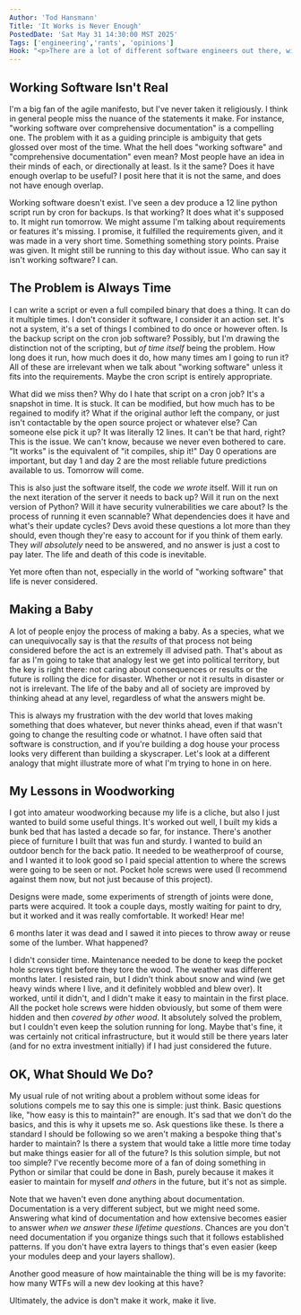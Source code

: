 ```yaml
---
Author: 'Tod Hansmann'
Title: 'It Works is Never Enough'
PostedDate: 'Sat May 31 14:30:00 MST 2025'
Tags: ['engineering','rants', 'opinions']
Hook: "<p>There are a lot of different software engineers out there, with different values. One of those values is sometimes \"speed\" measured only in the initial task work, and expressed in stupid statements like the famous \"move fast and break things.\" The attitude of creating something working and then polishing it later is a problem. It misses the point.</p>"
---
```

## Working Software Isn't Real

I'm a big fan of the agile manifesto, but I've never taken it religiously. I think in general people miss the nuance of the statements it make. For instance, "working software over comprehensive documentation" is a compelling one. The problem with it as a guiding principle is ambiguity that gets glossed over most of the time. What the hell does "working software" and "comprehensive documentation" even mean? Most people have an idea in their minds of each, or directionally at least. Is it the same? Does it have enough overlap to be useful? I posit here that it is not the same, and does not have enough overlap.

Working software doesn't exist. I've seen a dev produce a 12 line python script run by cron for backups. Is that working? It does what it's supposed to. It might run tomorrow. We might assume I'm talking about requirements or features it's missing. I promise, it fulfilled the requirements given, and it was made in a very short time. Something something story points. Praise was given. It might still be running to this day without issue. Who can say it isn't working software? I can.

## The Problem is Always Time

I can write a script or even a full compiled binary that does a thing. It can do it multiple times. I don't consider it software, I consider it an action set. It's not a system, it's a set of things I combined to do once or however often. Is the backup script on the cron job software? Possibly, but I'm drawing the distinction not of the scripting, but _of time itself_ being the problem. How long does it run, how much does it do, how many times am I going to run it? All of these are irrelevant when we talk about "working software" unless it fits into the requirements. Maybe the cron script is entirely appropriate.

What did we miss then? Why do I hate that script on a cron job? It's a snapshot in time. It is stuck. It can be modified, but how much has to be regained to modify it? What if the original author left the company, or just isn't contactable by the open source project or whatever else? Can someone else pick it up? It was literally 12 lines. It can't be that hard, right? This is the issue. We can't know, because we never even bothered to care. "It works" is the equivalent of "it compiles, ship it!" Day 0 operations are important, but day 1 and day 2 are the most reliable future predictions available to us. Tomorrow will come.

This is also just the software itself, the code _we wrote_ itself. Will it run on the next iteration of the server it needs to back up? Will it run on the next version of Python? Will it have security vulnerabilities we care about? Is the process of running it even scannable? What dependencies does it have and what's their update cycles? Devs avoid these questions a lot more than they should, even though they're easy to account for if you think of them early. They _will absolutely_ need to be answered, and no answer is just a cost to pay later. The life and death of this code is inevitable.

Yet more often than not, especially in the world of "working software" that life is never considered.

## Making a Baby

A lot of people enjoy the process of making a baby. As a species, what we can unequivocally say is that the _results_ of that process not being considered before the act is an extremely ill advised path. That's about as far as I'm going to take that analogy lest we get into political territory, but the key is right there: not caring about consequences or results or the future is rolling the dice for disaster. Whether or not it results in disaster or not is irrelevant. The life of the baby and all of society are improved by thinking ahead at any level, regardless of what the answers might be.

This is always my frustration with the dev world that loves making something that does whatever, but never thinks ahead, even if that wasn't going to change the resulting code or whatnot. I have often said that software is construction, and if you're building a dog house your process looks very different than building a skyscraper. Let's look at a different analogy that might illustrate more of what I'm trying to hone in on here.

## My Lessons in Woodworking

I got into amateur woodworking because my life is a cliche, but also I just wanted to build some useful things. It's worked out well, I built my kids a bunk bed that has lasted a decade so far, for instance. There's another piece of furniture I built that was fun and sturdy. I wanted to build an outdoor bench for the back patio. It needed to be weatherproof of course, and I wanted it to look good so I paid special attention to where the screws were going to be seen or not. Pocket hole screws were used (I recommend against them now, but not just because of this project).

Designs were made, some experiments of strength of joints were done, parts were acquired. It took a couple days, mostly waiting for paint to dry, but it worked and it was really comfortable. It worked! Hear me!

6 months later it was dead and I sawed it into pieces to throw away or reuse some of the lumber. What happened?

I didn't consider time. Maintenance needed to be done to keep the pocket hole screws tight before they tore the wood. The weather was different months later. I resisted rain, but I didn't think about snow and wind (we get heavy winds where I live, and it definitely wobbled and blew over). It worked, until it didn't, and I didn't make it easy to maintain in the first place. All the pocket hole screws were hidden obviously, but some of them were hidden and then _covered by other wood_. It absolutely solved the problem, but I couldn't even keep the solution running for long. Maybe that's fine, it was certainly not critical infrastructure, but it would still be there years later (and for no extra investment initially) if I had just considered the future.

## OK, What Should We Do?

My usual rule of not writing about a problem without some ideas for solutions compels me to say this one is simple: just think. Basic questions like, "how easy is this to maintain?" are enough. It's sad that we don't do the basics, and this is why it upsets me so. Ask questions like these. Is there a standard I should be following so we aren't making a bespoke thing that's harder to maintain? Is there a system that would take a little more time today but make things easier for all of the future? Is this solution simple, but not too simple? I've recently become more of a fan of doing something in Python or similar that could be done in Bash, purely because it makes it easier to maintain for myself _and others_ in the future, but it's not as simple.

Note that we haven't even done anything about documentation. Documentation is a very different subject, but we might need some. Answering what kind of documentation and how extensive becomes easier to answer _when we answer these lifetime questions_. Chances are you don't need documentation if you organize things such that it follows established patterns. If you don't have extra layers to things that's even easier (keep your modules deep and your layers shallow).

Another good measure of how maintainable the thing will be is my favorite: how many WTFs will a new dev looking at this have?

Ultimately, the advice is don't make it work, make it live.
